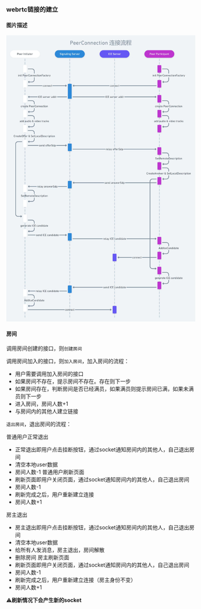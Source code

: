 ### webrtc链接的建立


#### 图片描述
<img src='../../../public/connect.jpeg'>



#### 房间
调用房间创建的接口，则`创建房间`  

调用房间加入的接口，则`加入房间`，加入房间的流程：  
- 用户需要调用加入房间的接口
- 如果房间不存在，提示房间不存在。存在则下一步
- 如果房间存在，判断房间是否已经满员，如果满员则提示房间已满，如果未满员则下一步
- 进入房间，房间人数+1
- 与房间内的其他人建立链接

`退出房间`，退出房间的流程：  

普通用户正常退出
- 正常退出即用户点击挂断按钮，通过socket通知房间内的其他人，自己退出房间
- 清空本地user数据
- 房间人数-1
普通用户刷新页面
- 刷新页面即用户关闭页面，通过socket通知房间内的其他人，自己退出房间
- 房间人数-1
- 刷新完成之后，用户重新建立连接
- 房间人数+1

房主退出
- 房主退出即用户点击挂断按钮，通过socket通知房间内的其他人，自己退出房间
- 清空本地user数据
- 给所有人发消息，房主退出，房间解散
- 删除房间
房主刷新页面
- 刷新页面即用户关闭页面，通过socket通知房间内的其他人，自己退出房间
- 房间人数-1
- 刷新完成之后，用户重新建立连接（房主身份不变）
- 房间人数+1

⚠️**刷新情况下会产生新的socket**  






